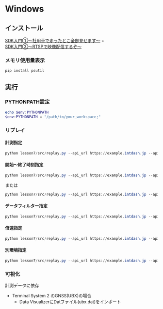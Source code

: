 # Windows

## インストール

[SDK入門①〜社用車で走ったとこ全部見せます〜](../../lesson1/docs/setup_win.md) +<br>
[SDK入門③〜RTSPで映像配信するぞ〜](../../lesson3/docs/setup_win.md)

### メモリ使用量表示
```powershell
pip install psutil
```

## 実行
### PYTHONPATH設定
```powershell
echo $env:PYTHONPATH
$env:PYTHONPATH = "/path/to/your_workspace;"
```

### リプレイ
#### 計測指定
```powershell
python lesson7/src/replay.py --api_url https://example.intdash.jp --api_token <YOUR_API_TOKEN> --project_uuid <YOUR_PROJECT_UUID> --meas_uuid <YOUR_MEAS_UUID> 
```
#### 開始〜終了時刻指定
```powershell
python lesson7/src/replay.py --api_url https://example.intdash.jp --api_token <YOUR_API_TOKEN> --project_uuid <YOUR_PROJECT_UUID> --edge_uuid <YOUR_EDGE_UUID> --start YYYY-MM-DDThh:mm:ss.SSSSSS+HH:MM --end YYYY-MM-DDThh:mm:ss.SSSSSS+HH:MM
```
または
```powershell
python lesson7/src/replay.py --api_url https://example.intdash.jp --api_token <YOUR_API_TOKEN> --project_uuid <YOUR_PROJECT_UUID> --edge_uuid <YOUR_EDGE_UUID> --start YYYY-MM-DDThh:mm:ss.SSSSSSZ --end YYYY-MM-DDThh:mm:ss.SSSSSSZ
```

#### データフィルター指定
```powershell
python lesson7/src/replay.py --api_url https://example.intdash.jp --api_token <YOUR_API_TOKEN> --project_uuid <YOUR_PROJECT_UUID> --meas_uuid <YOUR_MEAS_UUID> --data_id_filter <DATA_TYPE>:<DATA_NAME>,<DATA_TYPE>:<DATA_NAME>
```

#### 倍速指定
```powershell
python lesson7/src/replay.py --api_url https://example.intdash.jp --api_token <YOUR_API_TOKEN> --project_uuid <YOUR_PROJECT_UUID> --meas_uuid <YOUR_MEAS_UUID> --speed <SPEED>
```

#### 別環境指定
```powershell
python lesson7/src/replay.py --api_url https://example.intdash.jp --api_token <YOUR_API_TOKEN> --project_uuid <YOUR_PROJECT_UUID> --meas_uuid <YOUR_MEAS_UUID> --dst_api_url https://example.intdash.jp --dst_api_token <YOUR_API_TOKEN> --dst_project_uuid <YOUR_PROJECT_UUID> --dst_edge_uuid <YOUR_EDGE_UUID>
```

### 可視化
計測データに依存
- Terminal System 2 のGNSS(UBX)の場合
  - Data VisualizerにDatファイル(ubx.dat)をインポート
